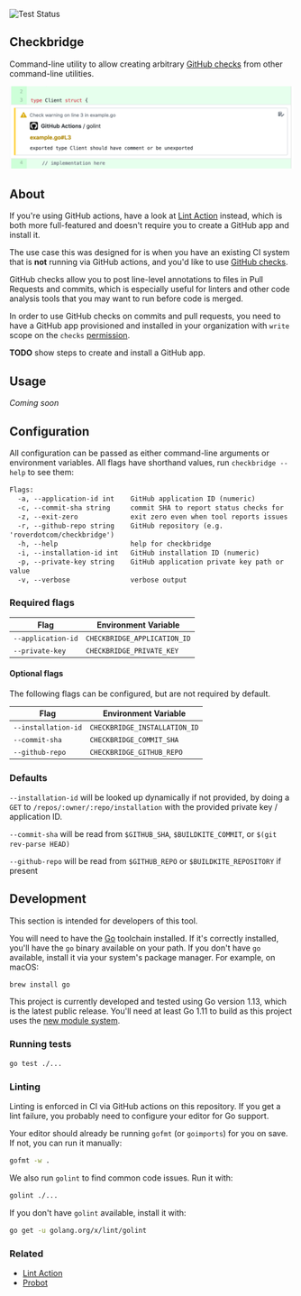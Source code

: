 ![Test Status](https://github.com/roverdotcom/checkbridge/workflows/Test/badge.svg)
## Checkbridge

Command-line utility to allow creating arbitrary [GitHub
checks](https://developer.github.com/v3/checks/) from other command-line
utilities.

![Screenshot](/.github/screenshots/go-lint-check-screenshot.png)

## About

If you're using GitHub actions, have a look at [Lint Action] instead, which
is both more full-featured and doesn't require you to create a GitHub app and
install it.

The use case this was designed for is when you have an existing CI system that
is **not** running via GitHub actions, and you'd like to use [GitHub checks].

GitHub checks allow you to post line-level annotations to files in Pull Requests
and commits, which is especially useful for linters and other code analysis
tools that you may want to run before code is merged.

In order to use GitHub checks on commits and pull requests, you need to have
a GitHub app provisioned and installed in your organization with `write` scope
on the `checks` [permission].

**TODO** show steps to create and install a GitHub app.

[github checks]: https://developer.github.com/v3/checks/
[lint action]: https://github.com/samuelmeuli/lint-action
[permission]: https://developer.github.com/v3/apps/permissions/#permission-on-checks

## Usage

_Coming soon_

## Configuration

All configuration can be passed as either command-line arguments or environment variables. All flags have shorthand values, run `checkbridge --help` to see them:

```
Flags:
  -a, --application-id int    GitHub application ID (numeric)
  -c, --commit-sha string     commit SHA to report status checks for
  -z, --exit-zero             exit zero even when tool reports issues
  -r, --github-repo string    GitHub repository (e.g. 'roverdotcom/checkbridge')
  -h, --help                  help for checkbridge
  -i, --installation-id int   GitHub installation ID (numeric)
  -p, --private-key string    GitHub application private key path or value
  -v, --verbose               verbose output
```

### Required flags

| Flag               | Environment Variable         |
| ------------------ | ---------------------------- |
| `--application-id` | `CHECKBRIDGE_APPLICATION_ID` |
| `--private-key`    | `CHECKBRIDGE_PRIVATE_KEY`    |

#### Optional flags

The following flags can be configured, but are not required by default.

| Flag                | Environment Variable          |
| ------------------- | ----------------------------- |
| `--installation-id` | `CHECKBRIDGE_INSTALLATION_ID` |
| `--commit-sha`      | `CHECKBRIDGE_COMMIT_SHA`      |
| `--github-repo`     | `CHECKBRIDGE_GITHUB_REPO`     |

### Defaults

`--installation-id` will be looked up dynamically if not provided, by doing a `GET` to
`/repos/:owner/:repo/installation` with the provided private key / application ID.

`--commit-sha` will be read from `$GITHUB_SHA`, `$BUILDKITE_COMMIT`, or `$(git rev-parse HEAD)`

`--github-repo` will be read from `$GITHUB_REPO` or `$BUILDKITE_REPOSITORY` if present

## Development

This section is intended for developers of this tool.

You will need to have the [Go] toolchain installed. If it's correctly installed,
you'll have the `go` binary available on your path. If you don't have `go`
available, install it via your system's package manager. For example, on macOS:

```
brew install go
```

This project is currently developed and tested using Go version 1.13, which is
the latest public release. You'll need at least Go 1.11 to build as this project
uses the [new module system].

[go]: https://golang.org/
[new module system]: https://blog.golang.org/using-go-modules

### Running tests

```sh
go test ./...
```

### Linting

Linting is enforced in CI via GitHub actions on this repository. If you get a
lint failure, you probably need to configure your editor for Go support.

Your editor should already be running `gofmt` (or `goimports`) for you on save.
If not, you can run it manually:

```sh
gofmt -w .
```

We also run `golint` to find common code issues. Run it with:

```sh
golint ./...
```

If you don't have `golint` available, install it with:

```sh
go get -u golang.org/x/lint/golint
```

### Related

- [Lint Action](https://github.com/samuelmeuli/lint-action)
- [Probot](https://probot.github.io/)
